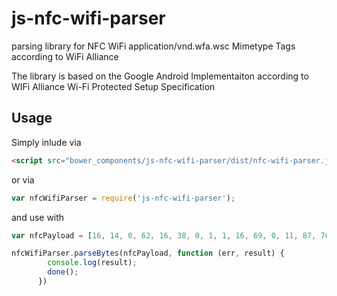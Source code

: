 # js-nfc-wifi-parser
parsing library for NFC WiFi application/vnd.wfa.wsc Mimetype Tags according to WiFi Alliance

The library is based on the Google Android Implementaiton according to WIFi Alliance Wi-Fi Protected Setup Specification

## Usage
Simply inlude via

```html
<script src="bower_components/js-nfc-wifi-parser/dist/nfc-wifi-parser.js"></script>
```

or via

```javascript
var nfcWifiParser = require('js-nfc-wifi-parser');
```

and use with

```javascript
var nfcPayload = [16, 14, 0, 62, 16, 38, 0, 1, 1, 16, 69, 0, 11, 87, 76, 65, 78, 45, 56, 50, 67, 81, 90, 54, 16, 3, 0, 2, 0, 34, 16, 15, 0, 2, 0, 12, 16, 39, 0, 16, 52, 57, 53, 54, 52, 52, 53, 54, 56, 48, 51, 57, 48, 50, 54, 51, 16, 32, 0, 6, -1, -1, -1, -1, -1, -1];

nfcWifiParser.parseBytes(nfcPayload, function (err, result) {
        console.log(result);
        done();
      })
```
